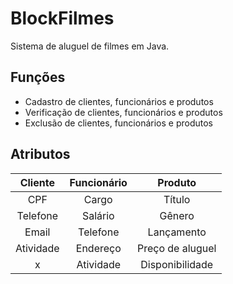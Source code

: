 # BlockFilmes
Sistema de aluguel de filmes em Java.

## Funções
* Cadastro de clientes, funcionários e produtos
* Verificação de clientes, funcionários e produtos
* Exclusão de clientes, funcionários e produtos

## Atributos
Cliente   | Funcionário | Produto          |
:--------:|:-----------:|:----------------:|
CPF       | Cargo       | Título           |
Telefone  | Salário     | Gênero           |
Email     | Telefone    | Lançamento       |
Atividade | Endereço    | Preço de aluguel |
   x      | Atividade   | Disponibilidade  |
